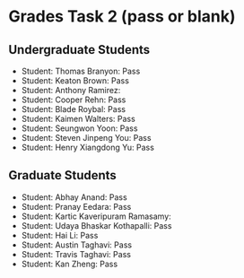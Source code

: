 # Grades Task 2 (pass or blank)

## Undergraduate Students

* Student: Thomas Branyon: Pass
* Student: Keaton Brown: Pass
* Student: Anthony Ramirez: 
* Student: Cooper Rehn: Pass
* Student: Blade Roybal: Pass
* Student: Kaimen Walters: Pass
* Student: Seungwon Yoon: Pass
* Student: Steven Jinpeng You: Pass
* Student: Henry Xiangdong Yu: Pass


## Graduate Students

* Student: Abhay Anand: Pass
* Student: Pranay Eedara: Pass
* Student: Kartic Kaveripuram Ramasamy:
* Student: Udaya Bhaskar Kothapalli: Pass
* Student: Hai Li: Pass
* Student: Austin Taghavi: Pass
* Student: Travis Taghavi: Pass
* Student: Kan Zheng: Pass
